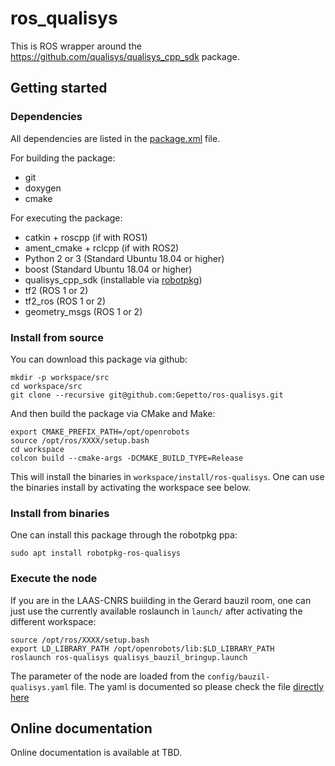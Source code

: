 ros_qualisys
============

This is ROS wrapper around the https://github.com/qualisys/qualisys_cpp_sdk package.

## Getting started

### Dependencies

All dependencies are listed in the [package.xml](https://github.com/Gepetto/ros-qualisys/blob/main/package.xml) file.

For building the package:
- git
- doxygen
- cmake

For executing the package:
- catkin + roscpp (if with ROS1)
- ament_cmake + rclcpp (if with ROS2)
- Python 2 or 3 (Standard Ubuntu 18.04 or higher)
- boost (Standard Ubuntu 18.04 or higher)
- qualisys_cpp_sdk (installable via [robotpkg](http://robotpkg.openrobots.org/))
- tf2 (ROS 1 or 2)
- tf2_ros (ROS 1 or 2)
- geometry_msgs (ROS 1 or 2)

### Install from source

You can download this package via github:

    mkdir -p workspace/src
    cd workspace/src
    git clone --recursive git@github.com:Gepetto/ros-qualisys.git

And then build the package via CMake and Make:

    export CMAKE_PREFIX_PATH=/opt/openrobots
    source /opt/ros/XXXX/setup.bash
    cd workspace
    colcon build --cmake-args -DCMAKE_BUILD_TYPE=Release

This will install the binaries in `workspace/install/ros-qualisys`.
One can use the binaries install by activating the workspace see below.

### Install from binaries

One can install this package through the robotpkg ppa:

    sudo apt install robotpkg-ros-qualisys

### Execute the node

If you are in the LAAS-CNRS buiilding in the Gerard bauzil room, one can just
use the currently available roslaunch in `launch/` after activating the
different workspace:

    source /opt/ros/XXXX/setup.bash
    export LD_LIBRARY_PATH /opt/openrobots/lib:$LD_LIBRARY_PATH
    roslaunch ros-qualisys qualisys_bauzil_bringup.launch

The parameter of the node are loaded from the `config/bauzil-qualisys.yaml` file.
The yaml is documented so please check the file [directly here](https://github.com/Gepetto/ros-qualisys/blob/main/config/bauzil-qualisys.yaml)

## Online documentation

Online documentation is available at TBD.
